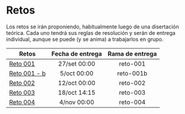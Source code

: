 # Retos

Los retos se irán proponiendo, habitualmente luego de una disertación teórica. Cada uno tendrá sus reglas de resolución y serán de entrega individual, aunque se puede (y se anima) a trabajarlos en grupo.

<div align=center>

|Retos|Fecha de entrega|Rama de entrega
|-|:-:|:-:|
|[Reto 001](/evaluaciones/retos/reto001.md)|27/set 00:00|reto-001
|[Reto 001 - b](/evaluaciones/retos/reto001b.md)|5/oct 00:00|reto-001b
|[Reto 002](/evaluaciones/retos/reto-002.md)|12/oct 00:00|reto-002
|[Reto 003](/evaluaciones/retos/reto-003.md)|18/oct 14:15|reto-003
|[Reto 004](/evaluaciones/retos/reto-004.md)|4/nov 00:00|reto-004

</div>
